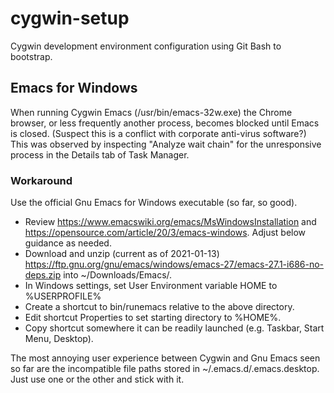 # cygwin-setup
Cygwin development environment configuration using Git Bash to bootstrap.

## Emacs for Windows

When running Cygwin Emacs (/usr/bin/emacs-32w.exe) the Chrome browser,
or less frequently another process, becomes blocked until Emacs is
closed. (Suspect this is a conflict with corporate anti-virus
software?) This was observed by inspecting "Analyze wait chain" for
the unresponsive process in the Details tab of Task Manager.

### Workaround

Use the official Gnu Emacs for Windows executable (so far, so good).

* Review https://www.emacswiki.org/emacs/MsWindowsInstallation and
  https://opensource.com/article/20/3/emacs-windows. Adjust below
  guidance as needed.
* Download and unzip (current as of 2021-01-13)
https://ftp.gnu.org/gnu/emacs/windows/emacs-27/emacs-27.1-i686-no-deps.zip
into ~/Downloads/Emacs/.
* In Windows settings, set User Environment variable HOME to %USERPROFILE%
* Create a shortcut to bin/runemacs relative to the above directory.
* Edit shortcut Properties to set starting directory to %HOME%.
* Copy shortcut somewhere it can be readily launched (e.g. Taskbar,
  Start Menu, Desktop).

The most annoying user experience between Cygwin and Gnu Emacs seen so
far are the incompatible file paths stored in
~/.emacs.d/.emacs.desktop. Just use one or the other and stick with
it.

